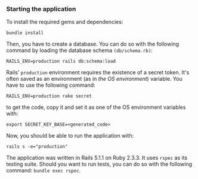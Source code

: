 ### Starting the application

To install the required gems and dependencies: 
```
bundle install
```

Then, you have to create a database. You can do so with the following command by loading the database schema `(db/schema.rb)`:
```
RAILS_ENV=production rails db:schema:load
```

Rails' `production` environment requires the existence of a secret token. It's often saved as an environment (as in *the OS environment*) variable. You have to use the following command:
```
RAILS_ENV=production rake secret
```
to get the code, copy it and set it as one of the OS environment variables with:
```
export SECRET_KEY_BASE=<generated_code>
```
Now, you should be able to run the application with:
```
rails s -e="production"
```

The application was written in Rails 5.1.1 on Ruby 2.3.3. It uses `rspec` as its testing suite. Should you want to run tests, you can do so with the following command: `bundle exec rspec`.